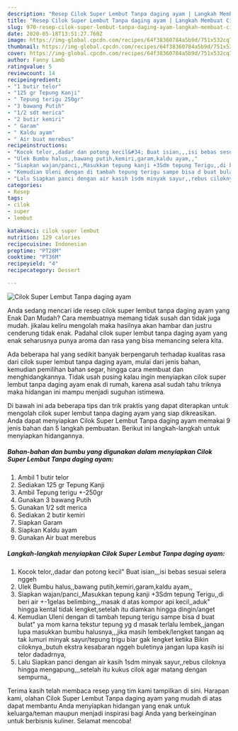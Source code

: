 ```yaml
---
description: "Resep Cilok Super Lembut Tanpa daging ayam | Langkah Membuat Cilok Super Lembut Tanpa daging ayam Yang Bikin Ngiler"
title: "Resep Cilok Super Lembut Tanpa daging ayam | Langkah Membuat Cilok Super Lembut Tanpa daging ayam Yang Bikin Ngiler"
slug: 970-resep-cilok-super-lembut-tanpa-daging-ayam-langkah-membuat-cilok-super-lembut-tanpa-daging-ayam-yang-bikin-ngiler
date: 2020-05-18T13:51:27.760Z
image: https://img-global.cpcdn.com/recipes/64f38360784a5b9d/751x532cq70/cilok-super-lembut-tanpa-daging-ayam-foto-resep-utama.jpg
thumbnail: https://img-global.cpcdn.com/recipes/64f38360784a5b9d/751x532cq70/cilok-super-lembut-tanpa-daging-ayam-foto-resep-utama.jpg
cover: https://img-global.cpcdn.com/recipes/64f38360784a5b9d/751x532cq70/cilok-super-lembut-tanpa-daging-ayam-foto-resep-utama.jpg
author: Fanny Lamb
ratingvalue: 5
reviewcount: 14
recipeingredient:
- "1 butir telor"
- "125 gr Tepung Kanji"
- " Tepung terigu 250gr"
- "3 bawang Putih"
- "1/2 sdt merica"
- "2 butir kemiri"
- " Garam"
- " Kaldu ayam"
- " Air buat merebus"
recipeinstructions:
- "Kocok telor,,dadar dan potong kecil&#34; Buat isian,,,isi bebas sesuai selera nggeh"
- "Ulek Bumbu halus,,bawang putih,kemiri,garam,kaldu ayam,,"
- "Siapkan wajan/panci,,Masukkan tepung kanji +3Sdm tepung Terigu,,di beri air +-1gelas belimbing,,,masak d atas kompor api kecil,,aduk&#34; hingga kental tidak lengket,setelah itu diamkan hingga dingin/anget"
- "Kemudian Uleni dengan di tambah tepung terigu sampe bisa d buat bulat&#34; ya mom karna tekstur tepung yg d masak terlalu lembek,,jangan lupa masukkan bumbu halusnya,,,jika masih lembek/lengket tangan aq tak lumuri minyak sayur/tepung trigu biar gak lengket ketika Bikin ciloknya,,butuh ekstra kesabaran nggeh buletinya jangan lupa kasih isi telor dadadrnya,"
- "Lalu Siapkan panci dengan air kasih 1sdm minyak sayur,,rebus ciloknya hingga mengapung,,,setelah itu kukus cilok agar matang dengan sempurna,,"
categories:
- Resep
tags:
- cilok
- super
- lembut

katakunci: cilok super lembut 
nutrition: 129 calories
recipecuisine: Indonesian
preptime: "PT28M"
cooktime: "PT36M"
recipeyield: "4"
recipecategory: Dessert

---
```



![Cilok Super Lembut Tanpa daging ayam](https://img-global.cpcdn.com/recipes/64f38360784a5b9d/751x532cq70/cilok-super-lembut-tanpa-daging-ayam-foto-resep-utama.jpg)

Anda sedang mencari ide resep cilok super lembut tanpa daging ayam yang Enak Dan Mudah? Cara membuatnya memang tidak susah dan tidak juga mudah. jikalau keliru mengolah maka hasilnya akan hambar dan justru cenderung tidak enak. Padahal cilok super lembut tanpa daging ayam yang enak seharusnya punya aroma dan rasa yang bisa memancing selera kita.

Ada beberapa hal yang sedikit banyak berpengaruh terhadap kualitas rasa dari cilok super lembut tanpa daging ayam, mulai dari jenis bahan, kemudian pemilihan bahan segar, hingga cara membuat dan menghidangkannya. Tidak usah pusing kalau ingin menyiapkan cilok super lembut tanpa daging ayam enak di rumah, karena asal sudah tahu triknya maka hidangan ini mampu menjadi suguhan istimewa.




Di bawah ini ada beberapa tips dan trik praktis yang dapat diterapkan untuk mengolah cilok super lembut tanpa daging ayam yang siap dikreasikan. Anda dapat menyiapkan Cilok Super Lembut Tanpa daging ayam memakai 9 jenis bahan dan 5 langkah pembuatan. Berikut ini langkah-langkah untuk menyiapkan hidangannya.

<!--inarticleads1-->

##### Bahan-bahan dan bumbu yang digunakan dalam menyiapkan Cilok Super Lembut Tanpa daging ayam:

1. Ambil 1 butir telor
1. Sediakan 125 gr Tepung Kanji
1. Ambil  Tepung terigu +-250gr
1. Gunakan 3 bawang Putih
1. Gunakan 1/2 sdt merica
1. Sediakan 2 butir kemiri
1. Siapkan  Garam
1. Siapkan  Kaldu ayam
1. Gunakan  Air buat merebus




<!--inarticleads2-->

##### Langkah-langkah menyiapkan Cilok Super Lembut Tanpa daging ayam:

1. Kocok telor,,dadar dan potong kecil&#34; Buat isian,,,isi bebas sesuai selera nggeh
1. Ulek Bumbu halus,,bawang putih,kemiri,garam,kaldu ayam,,
1. Siapkan wajan/panci,,Masukkan tepung kanji +3Sdm tepung Terigu,,di beri air +-1gelas belimbing,,,masak d atas kompor api kecil,,aduk&#34; hingga kental tidak lengket,setelah itu diamkan hingga dingin/anget
1. Kemudian Uleni dengan di tambah tepung terigu sampe bisa d buat bulat&#34; ya mom karna tekstur tepung yg d masak terlalu lembek,,jangan lupa masukkan bumbu halusnya,,,jika masih lembek/lengket tangan aq tak lumuri minyak sayur/tepung trigu biar gak lengket ketika Bikin ciloknya,,butuh ekstra kesabaran nggeh buletinya jangan lupa kasih isi telor dadadrnya,
1. Lalu Siapkan panci dengan air kasih 1sdm minyak sayur,,rebus ciloknya hingga mengapung,,,setelah itu kukus cilok agar matang dengan sempurna,,




Terima kasih telah membaca resep yang tim kami tampilkan di sini. Harapan kami, olahan Cilok Super Lembut Tanpa daging ayam yang mudah di atas dapat membantu Anda menyiapkan hidangan yang enak untuk keluarga/teman maupun menjadi inspirasi bagi Anda yang berkeinginan untuk berbisnis kuliner. Selamat mencoba!
